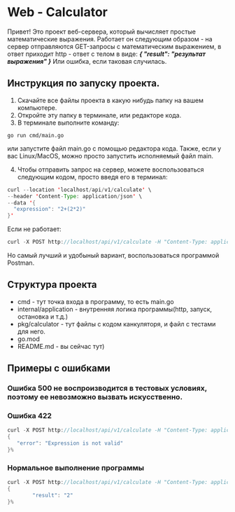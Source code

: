 # Web - Calculator
Привет! Это проект веб-сервера, который вычисляет простые математические выражения.
Работает он следующим образом - на сервер отправляются GET-запросы с математическим
выражением, в ответ приходит http - ответ с телом в виде:
___{
    "result": "результат выражения"
}___
Или ошибка, если таковая случилась.

## Инструкция по запуску проекта.

1.  Скачайте все файлы проекта в какую нибудь папку на вашем компьютере.
2.  Откройте эту папку в терминале, или редакторе кода.
3.  В терминале выполните команду: 
```
go run cmd/main.go
```
или запустите файл main.go с помощью редактора кода.
Также, если у вас Linux/MacOS, можно просто запустить исполняемый файл main.

4. Чтобы отправить запрос на сервер, можете воспользоваться следующим кодом,
просто введя его в терминал:

```java
curl --location 'localhost/api/v1/calculate' \
--header 'Content-Type: application/json' \
--data '{
  "expression": "2+(2*2)"
}'
```
Если не работает:

```java
curl -X POST http://localhost/api/v1/calculate -H "Content-Type: application/json" -d "{\"expression\": \"1+1\"}"
```

Но самый лучший и удобыный вариант, воспользоваться программой Postman.

## Структура проекта

* cmd - тут точка входа в программу, то есть main.go
* internal/application - внутренняя логика программы(http, запуск, остановка и т.д.)
* pkg/calculator - тут файлы с кодом канкуляторя, и файл с тестами для него.
* go.mod
* README.md - вы сейчас тут)

## Примеры с ошибками

### Ошибка 500 не воспроизводится в тестовых условиях, поэтому ее невозможно вызвать искусственно.

### Ошибка 422 

 ```java 
 curl -X POST http://localhost/api/v1/calculate -H "Content-Type: application/json" -d "{\"expression\": \"sd1\"}"
{
    "error": "Expression is not valid"
}%  
```

### Нормальное выполнение программы

```java
curl -X POST http://localhost/api/v1/calculate -H "Content-Type: application/json" -d "{\"expression\": \"1+1\"}"
{
        "result": "2"
}%                                   
```
